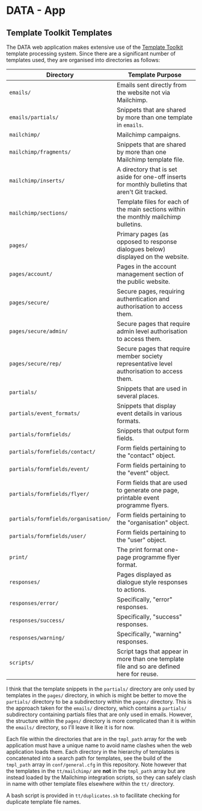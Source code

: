 # DATA - App

## Template Toolkit Templates

The DATA web application makes extensive use of the [Template Toolkit](https://template-toolkit.org/) template processing system. Since there are a significant number of templates used, they are organised into directories as follows:

| Directory                           | Template Purpose                                                                                 |
| ----------------------------------- | ------------------------------------------------------------------------------------------------ |
| `emails/`                           | Emails sent directly from the website not via Mailchimp.                                         |
| `emails/partials/`                  | Snippets that are shared by more than one template in `emails`.                                  |
| `mailchimp/`                        | Mailchimp campaigns.                                                                             |
| `mailchimp/fragments/`              | Snippets that are shared by more than one Mailchimp template file.                               |
| `mailchimp/inserts/`                | A directory that is set aside for one-off inserts for monthly bulletins that aren't Git tracked. |
| `mailchimp/sections/`               | Template files for each of the main sections within the monthly mailchimp bulletins.             |
| `pages/`                            | Primary pages (as opposed to response dialogues below) displayed on the website.                 |
| `pages/account/`                    | Pages in the account management section of the public website.                                   |
| `pages/secure/`                     | Secure pages, requiring authentication and authorisation to access them.                         |
| `pages/secure/admin/`               | Secure pages that require admin level authorisation to access them.                              |
| `pages/secure/rep/`                 | Secure pages that require member society representative level authorisation to access them.      |
| `partials/`                         | Snippets that are used in several places.                                                        |
| `partials/event_formats/`           | Snippets that display event details in various formats.                                          |
| `partials/formfields/`              | Snippets that output form fields.                                                                |
| `partials/formfields/contact/`      | Form fields pertaining to the "contact" object.                                                  |
| `partials/formfields/event/`        | Form fields pertaining to the "event" object.                                                    |
| `partials/formfields/flyer/`        | Form fields that are used to generate one page, printable event programme flyers.                |
| `partials/formfields/organisation/` | Form fields pertaining to the "organisation" object.                                             |
| `partials/formfields/user/`         | Form fields pertaining to the "user" object.                                                     |
| `print/`                            | The print format one-page programme flyer format.                                                |
| `responses/`                        | Pages displayed as dialogue style responses to actions.                                          |
| `responses/error/`                  | Specifically, "error" responses.                                                                 |
| `responses/success/`                | Specifically, "success" responses.                                                               |
| `responses/warning/`                | Specifically, "warning" responses.                                                               |
| `scripts/`                          | Script tags that appear in more than one template file and so are defined here for reuse.        |

I think that the template snippets in the `partials/` directory are only used by templates in the `pages/` directory, in which is might be better to move the `partials/` directory to be a subdirectory within the `pages/` directory. This is the approach taken for the `emails/` directory, which contains a `partials/` subdirectory containing partials files that are only used in emails. However, the structure within the `pages/` directory is more complicated than it is within the `emails/` directory, so I'll leave it like it is for now.

Each file within the directories that are in the `tmpl_path` array for the web application must have a unique name to avoid name clashes when the web application loads them. Each directory in the hierarchy of templates is concatenated into a search path for templates, see the build of the `tmpl_path` array in `conf/general.cfg` in this repository. Note however that the templates in the `tt/mailchimp/` are **not** in the `tmpl_path` array but are instead loaded by the Mailchimp integration scripts, so they can safely clash in name with other template files elsewhere within the `tt/` directory.

A bash script is provided in `tt/duplicates.sh` to facilitate checking for duplicate template file names.
